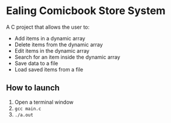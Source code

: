 # Ealing Comicbook Store System

A C project that allows the user to:
- Add items in a dynamic array
- Delete items from the dynamic array
- Edit items in the dynamic array
- Search for an item inside the dynamic array
- Save data to a file
- Load saved items from a file

## How to launch
1) Open a terminal window
2) `gcc main.c`
3) `./a.out`
